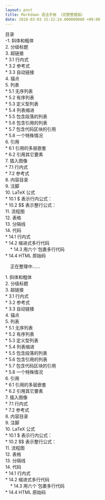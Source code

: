 ```yaml
---
layout: post
title: Markdown 语法手册 （完整整理版）
date: 2018-03-03 15:32:24.000000000 +09:00
---
```


目录<BR>
-<a font id="#1">1. 斜体和粗体</font><BR>
 <a font id="#2">2. 分级标题</font><BR>
 <a font id="#3">3. 超链接</font><BR>
 <a font id="#3.1"> *  3.1 行内式</font><BR>
  <a font id="#3.2">    * 3.2 参考式</font><BR>
  <a font id="#3.3">    * 3.3 自动链接</font><BR>
  <a font id="#4">4. 锚点</font><BR>
  <a font id="#5">5. 列表</font><BR>
    <a font id="#5.1">  * 5.1 无序列表</font><BR>
    <a font id="#5.2">  * 5.2 有序列表</font><BR>
    <a font id="#5.3">  * 5.3 定义型列表</font><BR>
    <a font id="#5.4">  * 5.4 列表缩进</font><BR>
     <a font id="#5.5"> * 5.5 包含段落的列表</font><BR>
    <a font id="#5.6">  * 5.6 包含引用的列表</font><BR>
    <a font id="#5.7">  * 5.7 包含代码区块的引用</font><BR>
    <a font id="#5.8">  * 5.8 一个特殊情况</font><BR>
 <a font id="#6"> 6. 引用</font><BR>
  <a font id="#6.1">    * 6.1 引用的多层嵌套</font><BR>
  <a font id="#6.2">    * 6.2 引用其它要素</font><BR>
 <a font id="#7"> 7. 插入图像</font><BR>
   <a font id="#7.1">   * 7.1 行内式</font><BR>
  <a font id="#7.2">    * 7.2 参考式</font><BR>
 <a font id="#8"> 8. 内容目录</font><BR>
 <a font id="#9"> 9. 注脚</font><BR>
 <a font id="#10"> 10. LaTeX 公式</font><BR>
  <a font id="#10.1">    * 10.1 $ 表示行内公式：</font><BR>
  <a font id="#10.2">    * 10.2 $$ 表示整行公式：</font><BR>
  <a font id="#11">11. 流程图</font><BR>
  <a font id="#12">12. 表格</font><BR>
  <a font id="#13">13. 分隔线</font><BR>
  <a font id="#14">14. 代码</font><BR>
  <a font id="#14.1">   * 14.1 行内式</font><BR>
  <a font id="#14.2">   * 14.2 缩进式多行代码</font><BR>
  <a font id="#14.3">   * 14.3 用六个\`包裹多行代码</font><BR>
  <a font id="#14.4">    * 14.4 HTML 原始码</font><BR>
     
     
正在整理中……


 <a name="#1">1. 斜体和粗体</a><BR>
 <a name="#2">2. 分级标题</a><BR>
 <a name="#3">3. 超链接</a><BR>
 <a name="#3.1"> *  3.1 行内式</a><BR>
  <a name="#3.2">    * 3.2 参考式</a><BR>
  <a name="#3.3">    * 3.3 自动链接</a><BR>
  <a name="#4">4. 锚点</a><BR>
  <a name="#5">5. 列表</a><BR>
    <a name="#5.1">  * 5.1 无序列表</a><BR>
    <a name="#5.2">  * 5.2 有序列表</a><BR>
    <a name="#5.3">  * 5.3 定义型列表</a><BR>
    <a name="#5.4">  * 5.4 列表缩进</a><BR>
     <a name="#5.5"> * 5.5 包含段落的列表</a><BR>
    <a name="#5.6">  * 5.6 包含引用的列表</a><BR>
    <a name="#5.7">  * 5.7 包含代码区块的引用</a><BR>
    <a name="#5.8">  * 5.8 一个特殊情况</a><BR>
 <a name="#6"> 6. 引用</a><BR>
  <a name="#6.1">    * 6.1 引用的多层嵌套</a><BR>
  <a name="#6.2">    * 6.2 引用其它要素</a><BR>
 <a name="#7"> 7. 插入图像</a><BR>
   <a name="#7.1">   * 7.1 行内式</a><BR>
  <a name="#7.2">    * 7.2 参考式</a><BR>
 <a name="#8"> 8. 内容目录</a><BR>
 <a name="#9"> 9. 注脚</a><BR>
 <a name="#10"> 10. LaTeX 公式</a><BR>
  <a name="#10.1">    * 10.1 $ 表示行内公式：</a><BR>
  <a name="#10.2">    * 10.2 $$ 表示整行公式：</a><BR>
  <a name="#11">11. 流程图</a><BR>
  <a name="#12">12. 表格</a><BR>
  <a name="#13">13. 分隔线</a><BR>
  <a name="#14">14. 代码</a><BR>
  <a name="#14.1">   * 14.1 行内式</a><BR>
  <a name="#14.2">   * 14.2 缩进式多行代码</a><BR>
  <a name="#14.3">   * 14.3 用六个\`包裹多行代码</a><BR>
  <a name="#14.4">    * 14.4 HTML 原始码</a><BR>



